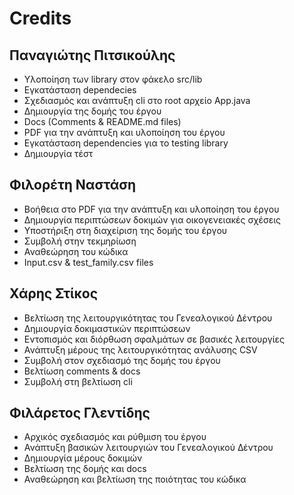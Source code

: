# Credits

## Παναγιώτης Πιτσικούλης
- Υλοποίηση των library στον φάκελο src/lib
- Εγκατάσταση dependecies
- Σχεδιασμός και ανάπτυξη cli στο root αρχείο App.java
- Δημιουργία της δομής του έργου
- Docs (Comments & README.md files)
- PDF για την ανάπτυξη και υλοποίηση του έργου
- Εγκατάσταση dependencies για το testing library
- Δημιουργία τέστ

## Φιλορέτη Ναστάση
- Βοήθεια στο PDF για την ανάπτυξη και υλοποίηση του έργου
- Δημιουργία περιπτώσεων δοκιμών για οικογενειακές σχέσεις
- Υποστήριξη στη διαχείριση της δομής του έργου
- Συμβολή στην τεκμηρίωση
- Αναθεώρηση του κώδικα
- Input.csv & test_family.csv files

## Χάρης Στίκος
- Βελτίωση της λειτουργικότητας του Γενεαλογικού Δέντρου
- Δημιουργία δοκιμαστικών περιπτώσεων
- Εντοπισμός και διόρθωση σφαλμάτων σε βασικές λειτουργίες
- Ανάπτυξη μέρους της λειτουργικότητας ανάλυσης CSV
- Συμβολή στον σχεδιασμό της δομής του έργου
- Βελτίωση comments & docs
- Συμβολή στη βελτίωση cli

## Φιλάρετος Γλεντίδης
- Αρχικός σχεδιασμός και ρύθμιση του έργου
- Ανάπτυξη βασικών λειτουργιών του Γενεαλογικού Δέντρου
- Δημιουργία μέρους δοκιμών
- Βελτίωση της δομής και docs
- Αναθεώρηση και βελτίωση της ποιότητας του κώδικα